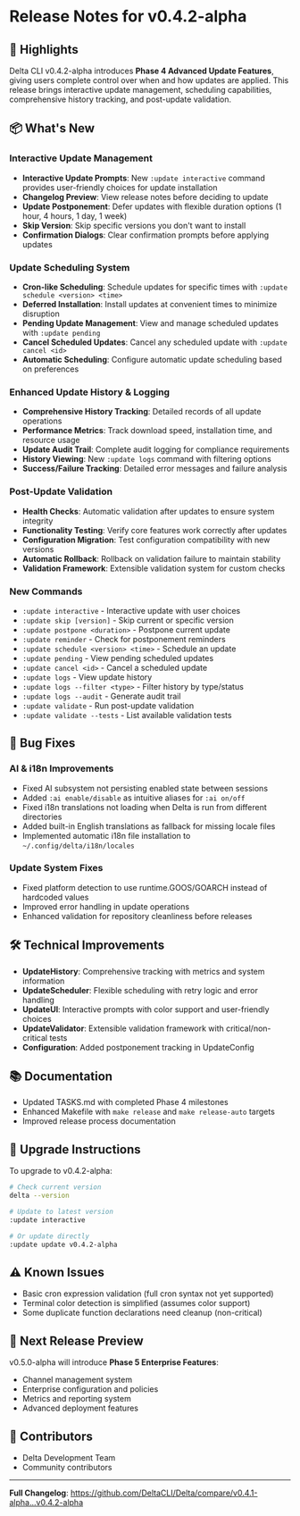 # Release Notes for v0.4.2-alpha

## 🚀 Highlights

Delta CLI v0.4.2-alpha introduces **Phase 4 Advanced Update Features**, giving users complete control over when and how updates are applied. This release brings interactive update management, scheduling capabilities, comprehensive history tracking, and post-update validation.

## 📦 What's New

### Interactive Update Management
- **Interactive Update Prompts**: New `:update interactive` command provides user-friendly choices for update installation
- **Changelog Preview**: View release notes before deciding to update
- **Update Postponement**: Defer updates with flexible duration options (1 hour, 4 hours, 1 day, 1 week)
- **Skip Version**: Skip specific versions you don't want to install
- **Confirmation Dialogs**: Clear confirmation prompts before applying updates

### Update Scheduling System
- **Cron-like Scheduling**: Schedule updates for specific times with `:update schedule <version> <time>`
- **Deferred Installation**: Install updates at convenient times to minimize disruption
- **Pending Update Management**: View and manage scheduled updates with `:update pending`
- **Cancel Scheduled Updates**: Cancel any scheduled update with `:update cancel <id>`
- **Automatic Scheduling**: Configure automatic update scheduling based on preferences

### Enhanced Update History & Logging
- **Comprehensive History Tracking**: Detailed records of all update operations
- **Performance Metrics**: Track download speed, installation time, and resource usage
- **Update Audit Trail**: Complete audit logging for compliance requirements
- **History Viewing**: New `:update logs` command with filtering options
- **Success/Failure Tracking**: Detailed error messages and failure analysis

### Post-Update Validation
- **Health Checks**: Automatic validation after updates to ensure system integrity
- **Functionality Testing**: Verify core features work correctly after updates
- **Configuration Migration**: Test configuration compatibility with new versions
- **Automatic Rollback**: Rollback on validation failure to maintain stability
- **Validation Framework**: Extensible validation system for custom checks

### New Commands
- `:update interactive` - Interactive update with user choices
- `:update skip [version]` - Skip current or specific version
- `:update postpone <duration>` - Postpone current update
- `:update reminder` - Check for postponement reminders
- `:update schedule <version> <time>` - Schedule an update
- `:update pending` - View pending scheduled updates
- `:update cancel <id>` - Cancel a scheduled update
- `:update logs` - View update history
- `:update logs --filter <type>` - Filter history by type/status
- `:update logs --audit` - Generate audit trail
- `:update validate` - Run post-update validation
- `:update validate --tests` - List available validation tests

## 🐛 Bug Fixes

### AI & i18n Improvements
- Fixed AI subsystem not persisting enabled state between sessions
- Added `:ai enable/disable` as intuitive aliases for `:ai on/off`
- Fixed i18n translations not loading when Delta is run from different directories
- Added built-in English translations as fallback for missing locale files
- Implemented automatic i18n file installation to `~/.config/delta/i18n/locales`

### Update System Fixes
- Fixed platform detection to use runtime.GOOS/GOARCH instead of hardcoded values
- Improved error handling in update operations
- Enhanced validation for repository cleanliness before releases

## 🛠️ Technical Improvements

- **UpdateHistory**: Comprehensive tracking with metrics and system information
- **UpdateScheduler**: Flexible scheduling with retry logic and error handling
- **UpdateUI**: Interactive prompts with color support and user-friendly choices
- **UpdateValidator**: Extensible validation framework with critical/non-critical tests
- **Configuration**: Added postponement tracking in UpdateConfig

## 📚 Documentation

- Updated TASKS.md with completed Phase 4 milestones
- Enhanced Makefile with `make release` and `make release-auto` targets
- Improved release process documentation

## 🔄 Upgrade Instructions

To upgrade to v0.4.2-alpha:

```bash
# Check current version
delta --version

# Update to latest version
:update interactive

# Or update directly
:update update v0.4.2-alpha
```

## ⚠️ Known Issues

- Basic cron expression validation (full cron syntax not yet supported)
- Terminal color detection is simplified (assumes color support)
- Some duplicate function declarations need cleanup (non-critical)

## 🎯 Next Release Preview

v0.5.0-alpha will introduce **Phase 5 Enterprise Features**:
- Channel management system
- Enterprise configuration and policies
- Metrics and reporting system
- Advanced deployment features

## 📝 Contributors

- Delta Development Team
- Community contributors

---

**Full Changelog**: https://github.com/DeltaCLI/Delta/compare/v0.4.1-alpha...v0.4.2-alpha